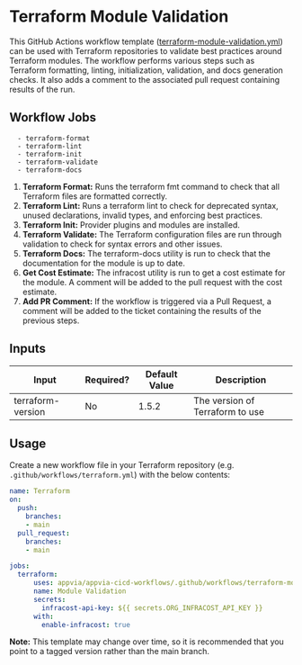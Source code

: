 # Terraform Module Validation

This GitHub Actions workflow template ([terraform-module-validation.yml](../.github/workflows/terraform-module-validation.yml)) can be used with Terraform repositories to validate best practices around Terraform modules. The workflow performs various steps such as Terraform formatting, linting, initialization, validation, and docs generation checks. It also adds a comment to the associated pull request containing results of the run.

## Workflow Jobs

      - terraform-format
      - terraform-lint
      - terraform-init
      - terraform-validate
      - terraform-docs


1. **Terraform Format:** Runs the terraform fmt command to check that all Terraform files are formatted correctly.
2. **Terraform Lint:** Runs a terraform lint to check for deprecated syntax, unused declarations, invalid types, and enforcing best practices.
3. **Terraform Init:** Provider plugins and modules are installed.
4. **Terraform Validate:** The Terraform configuration files are run through validation to check for syntax errors and other issues.
5. **Terraform Docs:** The terraform-docs utility is run to check that the documentation for the module is up to date.
6. **Get Cost Estimate:** The infracost utility is run to get a cost estimate for the module. A comment will be added to the pull request with the cost estimate.
7. **Add PR Comment:** If the workflow is triggered via a Pull Request, a comment will be added to the ticket containing the results of the previous steps.

## Inputs

| Input | Required? | Default Value | Description |
|-------|-------------|-----------|---------------|
| terraform-version | No | 1.5.2 | The version of Terraform to use |

## Usage

Create a new workflow file in your Terraform repository (e.g. `.github/workflows/terraform.yml`) with the below contents:
```yml
name: Terraform
on:
  push:
    branches:
    - main
  pull_request:
    branches:
    - main

jobs:
  terraform:
      uses: appvia/appvia-cicd-workflows/.github/workflows/terraform-module-validation.yml@main
      name: Module Validation
      secrets:
        infracost-api-key: ${{ secrets.ORG_INFRACOST_API_KEY }}
      with:
        enable-infracost: true
```

**Note:** This template may change over time, so it is recommended that you point to a tagged version rather than the main branch.
